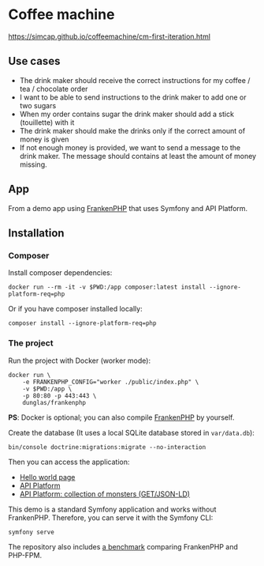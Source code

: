 # Coffee machine

https://simcap.github.io/coffeemachine/cm-first-iteration.html

## Use cases

- The drink maker should receive the correct instructions for my coffee / tea / chocolate order
- I want to be able to send instructions to the drink maker to add one or two sugars
- When my order contains sugar the drink maker should add a stick (touillette) with it
- The drink maker should make the drinks only if the correct amount of money is given 
- If not enough money is provided, we want to send a message to the drink maker. The message should contains at least the amount of money missing.

## App

From a demo app using [FrankenPHP](https://frankenphp.dev) that uses
Symfony and API Platform.

## Installation

### Composer

Install composer dependencies:

```
docker run --rm -it -v $PWD:/app composer:latest install --ignore-platform-req=php
```

Or if you have composer installed locally:

```
composer install --ignore-platform-req=php
```

### The project

Run the project with Docker (worker mode):

```
docker run \
    -e FRANKENPHP_CONFIG="worker ./public/index.php" \
    -v $PWD:/app \
    -p 80:80 -p 443:443 \
    dunglas/frankenphp
```

**PS**: Docker is optional; you can also compile
[FrankenPHP](https://github.com/dunglas/frankenphp/blob/main/docs/compile.md)
by yourself.


Create the database (It uses a local SQLite database stored in `var/data.db`):

```
bin/console doctrine:migrations:migrate --no-interaction
```

Then you can access the application:

* [Hello world page](https://localhost)
* [API Platform](https://localhost/api)
* [API Platform: collection of monsters (GET/JSON-LD)](https://localhost/api/monsters.jsonld)

This demo is a standard Symfony application and works without FrankenPHP.
Therefore, you can serve it with the Symfony CLI:

```
symfony serve
```

The repository also includes [a benchmark](benchmark) comparing FrankenPHP and PHP-FPM.
